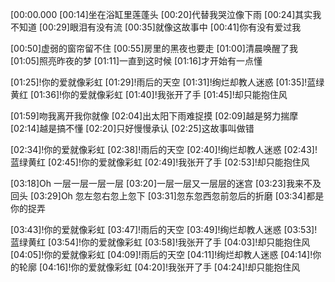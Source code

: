 [00:00.000
[00:14]坐在浴缸里莲蓬头
[00:20]代替我哭泣像下雨
[00:24]其实我不知道
[00:29]眼泪有没有流
[00:35]就像这故事中
[00:41]你有没有爱过我

[00:50]虚弱的窗帘留不住
[00:55]房里的黑夜也要走
[01:00]清晨唤醒了我
[01:05]照亮昨夜的梦
[01:11]一直到这时候
[01:16]才开始有一点懂

[01:25]!你的爱就像彩虹
[01:29]!雨后的天空
[01:31]!绚烂却教人迷惑
[01:35]!蓝绿黄红
[01:36]!你的爱就像彩虹
[01:40]!我张开了手
[01:45]!却只能抱住风

[01:59]吻我离开我你就像
[02:04]出太阳下雨难捉摸
[02:09]越是努力揣摩
[02:14]越是搞不懂
[02:20]只好慢慢承认
[02:25]这故事叫做错

[02:34]!你的爱就像彩虹
[02:38]!雨后的天空
[02:40]!绚烂却教人迷惑
[02:43]!蓝绿黄红
[02:45]!你的爱就像彩虹
[02:49]!我张开了手
[02:53]!却只能抱住风

[03:18]Oh 一层一层一层一层
[03:20]一层一层又一层层的迷宫
[03:23]我来不及回头
[03:29]Oh 忽左忽右忽上忽下
[03:31]忽东忽西忽前忽后的折磨
[03:34]都是你的捉弄

[03:43]!你的爱就像彩虹
[03:47]!雨后的天空
[03:49]!绚烂却教人迷惑
[03:53]!蓝绿黄红
[03:54]!你的爱就像彩虹
[03:58]!我张开了手
[04:03]!却只能抱住风
[04:05]!你的爱就像彩虹
[04:09]!雨后的天空
[04:11]!绚烂却教人迷惑
[04:14]!你的轮廓
[04:16]!你的爱就像彩虹
[04:20]!我张开了手
[04:24]!却只能抱住风
